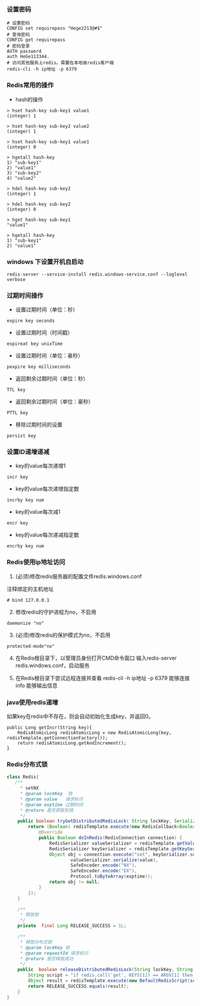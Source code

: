 ### 设置密码
~~~
# 设置密码
CONFIG set requirepass "Hege2213@#$"
# 查询密码
CONFIG get requirepass
# 密码登录
AUTH password
auth HeGe113344.
# 访问其他服务上redis。需要在本地装redis客户端
redis-cli -h ip地址 -p 6379
~~~

### Redis常用的操作
* hash的操作
~~~
> hset hash-key sub-key1 value1
(integer) 1

> hset hash-key sub-key2 value2
(integer) 1

> hset hash-key sub-key1 value1
(integer) 0

> hgetall hash-key
1) "sub-key1"
2) "value1"
3) "sub-key2"
4) "value2"

> hdel hash-key sub-key2
(integer) 1

> hdel hash-key sub-key2
(integer) 0

> hget hash-key sub-key1
"value1"

> hgetall hash-key
1) "sub-key1"
2) "value1"
~~~

### windows 下设置开机自启动

~~~
redis-server --service-install redis.windows-service.conf --loglevel verbose
~~~

### 过期时间操作

* 设置过期时间（单位：秒）
~~~
expire key seconds
~~~

* 设置过期时间（时间戳）
~~~
expireat key unixTime
~~~

* 设置过期时间（单位：豪秒） 
~~~
pexpire key milliseconds
~~~

* 返回剩余过期时间（单位：秒）
~~~
TTL key
~~~

* 返回剩余过期时间（单位：豪秒）
~~~
PTTL key
~~~

* 移除过期时间的设置
~~~
persist key
~~~

### 设置ID递增递减

* key的value每次递增1
~~~
incr key
~~~

* key的value每次递增指定数
~~~
incrby key num
~~~

* key的value每次减1
~~~
encr key
~~~

* key的value每次递减指定数
~~~
encrby key num
~~~

### Redis使用ip地址访问

1. (必须)修改redis服务器的配置文件redis.windows.conf

注释绑定的主机地址
~~~
# bind 127.0.0.1
~~~
2. 修改redis的守护进程为no，不启用
~~~
daemonize "no"
~~~

3. (必须)修改redis的保护模式为no，不启用
~~~
protected-mode"no"
~~~

4. 在Redis根目录下，以管理员身份打开CMD命令窗口
输入redis-server redis.windows.conf，启动服务

5. 在Redis根目录下尝试远程连接并查看
redis-cli -h ip地址 -p 6379 能够连接
info 能够输出信息

### java使用redis递增
如果key在redis中不存在，则会自动初始化生成key，并返回0。
~~~
public Long getIncr(String key){
    RedisAtomicLong redisAtomicLong = new RedisAtomicLong(key, redisTemplate.getConnectionFactory());
    return redisAtomicLong.getAndIncrement();
}
~~~

### Redis分布式锁
 ~~~java
 class Redis{
    /**
      * setNX
      * @param lockKey  锁
      * @param value   请求标识
      * @param exptime 过期时间
      * @return 是否获取到锁
      */
     public boolean tryGetDistributedRedisLock( String lockKey, Serializable value, final long exptime) {
         return (Boolean) redisTemplate.execute(new RedisCallback<Boolean>() {
             @Override
             public Boolean doInRedis(RedisConnection connection) {
                 RedisSerializer valueSerializer = redisTemplate.getValueSerializer();
                 RedisSerializer keySerializer = redisTemplate.getKeySerializer();
                 Object obj = connection.execute("set", keySerializer.serialize(lockKey),
                         valueSerializer.serialize(value),
                         SafeEncoder.encode("NX"),
                         SafeEncoder.encode("EX"),
                         Protocol.toByteArray(exptime));
                 return obj != null;
             }
         });
     }
 
     /**
      * 释放锁
      */
     private  final Long RELEASE_SUCCESS = 1L;
 
     /**
      * 释放分布式锁
      * @param lockKey 锁
      * @param requestId 请求标识
      * @return 是否释放成功
      */
     public  boolean releaseDistributedRedisLock(String lockKey, String requestId) {
         String script = "if redis.call('get', KEYS[1]) == ARGV[1] then return redis.call('del', KEYS[1]) else return 0 end";
         Object result = redisTemplate.execute(new DefaultRedisScript(script,Long.class), Collections.singletonList(lockKey), requestId);
         return RELEASE_SUCCESS.equals(result);
     }
 }
 ~~~